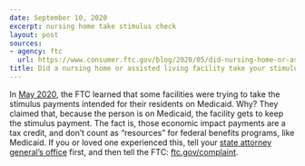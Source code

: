 ```yaml
---
date: September 10, 2020
excerpt: nursing home take stimulus check
layout: post
sources:
- agency: ftc
  url: https://www.consumer.ftc.gov/blog/2020/05/did-nursing-home-or-assisted-living-facility-take-your-stimulus-check
title: Did a nursing home or assisted living facility take your stimulus check?
---
```


In [May 2020](https://www.consumer.ftc.gov/blog/2020/05/did-nursing-home-or-assisted-living-facility-take-your-stimulus-check), the FTC learned that some facilities were trying to take the stimulus payments intended for their residents on Medicaid. Why? They claimed that, because the person is on Medicaid, the facility gets to keep the stimulus payment. The fact is, those economic impact payments are a tax credit, and don’t count as “resources” for federal benefits programs, like Medicaid. If you or loved one experienced this, tell your [state attorney general’s office](https://www.naag.org/naag/attorneys-general/whos-my-ag.php) first, and then tell the FTC: [ftc.gov/complaint](https://www.ftccomplaintassistant.gov/).